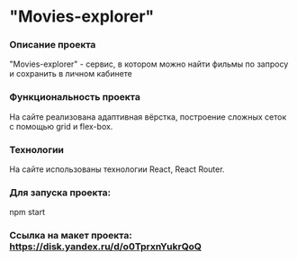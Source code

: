 # **"Movies-explorer"**

### Описание проекта

"Movies-explorer" - сервис, в котором можно найти фильмы по запросу и сохранить в личном кабинете

### Функциональность проекта

На сайте реализована адаптивная вёрстка, построение сложных сеток с помощью grid и flex-box.

### Технологии

На сайте использованы технологии React, React Router.

### Для запуска проекта:

npm start

### Ссылка на макет проекта: https://disk.yandex.ru/d/o0TprxnYukrQoQ
